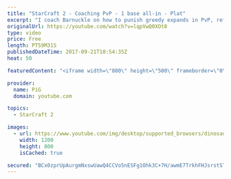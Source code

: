 ```yaml
---
title: "StarCraft 2 - Coaching PvP - 1 base all-in - Plat"
excerpt: "I coach Barnuckle on how to punish greedy expands in PvP, refining his 1-base all-in -- Watch live at https://www.twitch.tv/x5_pig"
originalUrl: https://youtube.com/watch?v=lqpVwQ0XOt8
type: video
price: Free
length: PT59M31S
publishedDateTime: 2017-09-21T10:54:35Z
heat: 50

featuredContent: "<iframe width=\"800\" height=\"500\" frameborder=\"0\" src=\"https://www.youtube.com/embed/lqpVwQ0XOt8\" allow=\"accelerometer; autoplay; encrypted-media; gyroscope; picture-in-picture\" allowfullscreen></iframe>"

provider:
  name: PiG
  domain: youtube.com

topics:
  - StarCraft 2

images:
  - url: https://www.youtube.com/img/desktop/supported_browsers/dinosaur.png
    width: 1200
    height: 800
    isCached: true

secured: "BCx0zprUpAurgmNxswUawQ4CCVo5nESFg1Ohk3C+7H/awmE7TrkhFHJsrstST5mrau1Ai12ZtEkoEUa/QUeb4y/cP9KNVxEojC1dyIBu3Ny8Dss5H9w8zT43raGUV03XGj8BdQ8K+KNILAfHXcitgbnx5hRPYSZV3j6gjuzWPM1XRulm7FCpgc0fDyJoQmNLoXhNoQPzLiVRjUuko9q8ey7OEnlc/sMtzUILh67jDMiY6oIJiD7PljkxElyAo8Dw2wruoFxQPr0mQDEYlj/FPZzDrypgRsgG9NirQDEnfmhrDU1otu+8gDyViC1WkZV9QM7e5c9h0tNc5poKqRe9Ksj4AKICWHCbQkj51342FPhUPxj82n3ATVKvzVuSOpzWtyjivv7g00zjaXz8kGzP2ANPc0YfoT7Vz7hCtmwYGkM=;PFFLx8LposX3HKYfFELJeA=="
---
```


